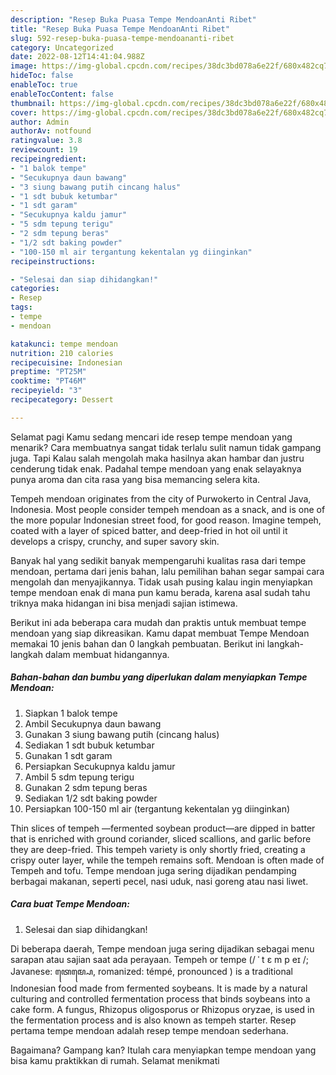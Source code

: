 ```yaml
---
description: "Resep Buka Puasa Tempe MendoanAnti Ribet"
title: "Resep Buka Puasa Tempe MendoanAnti Ribet"
slug: 592-resep-buka-puasa-tempe-mendoananti-ribet
category: Uncategorized
date: 2022-08-12T14:41:04.988Z
image: https://img-global.cpcdn.com/recipes/38dc3bd078a6e22f/680x482cq70/tempe-mendoan-foto-resep-utama.jpg
hideToc: false
enableToc: true
enableTocContent: false
thumbnail: https://img-global.cpcdn.com/recipes/38dc3bd078a6e22f/680x482cq70/tempe-mendoan-foto-resep-utama.jpg
cover: https://img-global.cpcdn.com/recipes/38dc3bd078a6e22f/680x482cq70/tempe-mendoan-foto-resep-utama.jpg
author: Admin
authorAv: notfound
ratingvalue: 3.8
reviewcount: 19
recipeingredient:
- "1 balok tempe"
- "Secukupnya daun bawang"
- "3 siung bawang putih cincang halus"
- "1 sdt bubuk ketumbar"
- "1 sdt garam"
- "Secukupnya kaldu jamur"
- "5 sdm tepung terigu"
- "2 sdm tepung beras"
- "1/2 sdt baking powder"
- "100-150 ml air tergantung kekentalan yg diinginkan"
recipeinstructions:

- "Selesai dan siap dihidangkan!"
categories:
- Resep
tags:
- tempe
- mendoan

katakunci: tempe mendoan 
nutrition: 210 calories
recipecuisine: Indonesian
preptime: "PT25M"
cooktime: "PT46M"
recipeyield: "3"
recipecategory: Dessert

---
```



Selamat pagi Kamu sedang mencari ide resep tempe mendoan yang menarik? Cara membuatnya sangat tidak terlalu sulit namun tidak gampang juga. Tapi Kalau salah mengolah maka hasilnya akan hambar dan justru cenderung tidak enak. Padahal tempe mendoan yang enak selayaknya punya aroma dan cita rasa yang bisa memancing selera kita.


Tempeh mendoan originates from the city of Purwokerto in Central Java, Indonesia. Most people consider tempeh mendoan as a snack, and is one of the more popular Indonesian street food, for good reason. Imagine tempeh, coated with a layer of spiced batter, and deep-fried in hot oil until it develops a crispy, crunchy, and super savory skin.

Banyak hal yang sedikit banyak mempengaruhi kualitas rasa dari tempe mendoan, pertama dari jenis bahan, lalu pemilihan bahan segar sampai cara mengolah dan menyajikannya. Tidak usah pusing kalau ingin menyiapkan tempe mendoan enak di mana pun kamu berada, karena asal sudah tahu triknya maka hidangan ini bisa menjadi sajian istimewa.


Berikut ini ada beberapa cara mudah dan praktis untuk membuat tempe mendoan yang siap dikreasikan. Kamu dapat membuat Tempe Mendoan memakai 10 jenis bahan dan 0 langkah pembuatan. Berikut ini langkah-langkah dalam membuat hidangannya.

<!--inarticleads1-->

##### Bahan-bahan dan bumbu yang diperlukan dalam menyiapkan Tempe Mendoan:

1. Siapkan 1 balok tempe
1. Ambil Secukupnya daun bawang
1. Gunakan 3 siung bawang putih (cincang halus)
1. Sediakan 1 sdt bubuk ketumbar
1. Gunakan 1 sdt garam
1. Persiapkan Secukupnya kaldu jamur
1. Ambil 5 sdm tepung terigu
1. Gunakan 2 sdm tepung beras
1. Sediakan 1/2 sdt baking powder
1. Persiapkan 100-150 ml air (tergantung kekentalan yg diinginkan)


Thin slices of tempeh —fermented soybean product—are dipped in batter that is enriched with ground coriander, sliced scallions, and garlic before they are deep-fried. This tempeh variety is only shortly fried, creating a crispy outer layer, while the tempeh remains soft. Mendoan is often made of Tempeh and tofu. Tempe mendoan juga sering dijadikan pendamping berbagai makanan, seperti pecel, nasi uduk, nasi goreng atau nasi liwet. 

<!--inarticleads2-->

##### Cara buat Tempe Mendoan:


1. Selesai dan siap dihidangkan!

Di beberapa daerah, Tempe mendoan juga sering dijadikan sebagai menu sarapan atau sajian saat ada perayaan. Tempeh or tempe (/ ˈ t ɛ m p eɪ /; Javanese: ꦠꦺꦩ꧀ꦥꦺ, romanized: témpé, pronounced ) is a traditional Indonesian food made from fermented soybeans. It is made by a natural culturing and controlled fermentation process that binds soybeans into a cake form. A fungus, Rhizopus oligosporus or Rhizopus oryzae, is used in the fermentation process and is also known as tempeh starter. Resep pertama tempe mendoan adalah resep tempe mendoan sederhana. 

Bagaimana? Gampang kan? Itulah cara menyiapkan tempe mendoan yang bisa kamu praktikkan di rumah. Selamat menikmati
